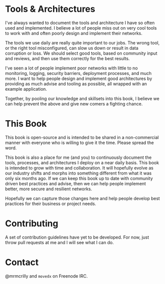 # Tools & Architectures
I've always wanted to document the tools and architecture I have so often used and implemented. I believe a lot of people miss out on very cool tools to work with and often poorly design and implement their networks.

The tools we use daily are really quite important to our jobs. The wrong tool, or the right tool misconfigured, can slow us down or result in data corruption or loss. We should select good tools, based on community input and reviews, and then use them correctly for the best results.

I've seen a lot of people implement poor networks with little to no monitoring, logging, security barriers, deployment processes, and much more. I want to help people design and implement good architectures by providing as much advise and tooling as possible, all wrapped with an example application.

Together, by pooling our knowledge and skillsets into this book, I believe we can help prevent the above and give new comers a fighting chance.

# This Book
This book is open-source and is intended to be shared in a non-commercial manner with everyone who is willing to give it the time. Please spread the word.

This book is also a place for me (and you) to continuously document the tools, processes, and architectures I deploy on a near daily basis. This book is intended to grow with time and collaboration. It will hopefully evolve as our industry shifts and morphs into something different from what it was only six months ago. If we can keep this book up to date with community driven best practices and advise, then we can help people implement better, more secure and resilient networks.

Hopefully we can capture those changes here and help people develop best practices for their business or project needs.

# Contributing
A set of contribution guidelines have yet to be developed. For now, just throw pull requests at me and I will see what I can do.

# Contact
@mrmcrilly and `movedx` on Freenode IRC.
